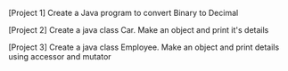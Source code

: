 [Project 1]
Create a Java program to convert Binary to Decimal

[Project 2]
Create a java class Car. Make an object and print it's details

[Project 3]
Create a java class Employee. Make an object and print details using accessor and mutator

